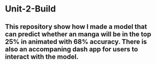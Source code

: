 # Unit-2-Build

## This repository show how I made a model that can predict whether an manga will be in the top 25% in animated with 68% accuracy. There is also an accompaning dash app for users to interact with the model.

